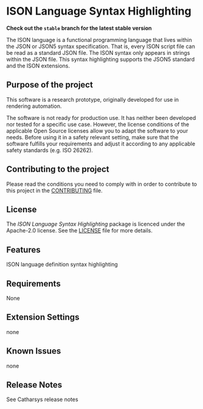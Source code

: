 # ISON Language Syntax Highlighting

**Check out the `stable` branch for the latest stable version**

The ISON language is a functional programming language that lives within the JSON or JSON5 syntax specification. That is, every ISON script file can be read as a standard JSON file. The ISON syntax only appears in strings within the JSON file. This syntax highlighting supports the JSON5 standard and the ISON extensions.

## Purpose of the project

This software is a research prototype, originally developed for use in rendering automation.

The software is not ready for production use. It has neither been developed nor tested for a specific use case. However, the license conditions of the applicable Open Source licenses allow you to adapt the software to your needs. Before using it in a safety relevant setting, make sure that the software fulfills your requirements and adjust it according to any applicable safety standards (e.g. ISO 26262).

## Contributing to the project

Please read the conditions you need to comply with in order to contribute to this project in the [CONTRIBUTING](CONTRIBUTING.md) file. 

## License

The *ISON Language Syntax Highlighting* package is licenced under the Apache-2.0 license. See the [LICENSE](LICENSE.md) file for more details.

## Features

ISON language definition syntax highlighting

<!-- \!\[feature X\]\(images/feature-x.png\)

> Tip: Many popular extensions utilize animations. This is an excellent way to show off your extension! We recommend short, focused animations that are easy to follow. -->

## Requirements

None

## Extension Settings

none

## Known Issues

none

## Release Notes

See Catharsys release notes
